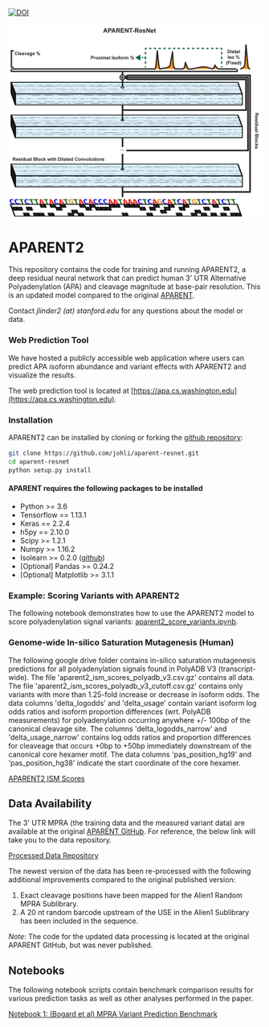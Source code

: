[![DOI](https://www.zenodo.org/badge/357736760.svg)](https://www.zenodo.org/badge/latestdoi/357736760)

![APARENT2 Logo](https://github.com/johli/aparent-resnet/blob/master/aparent_resnet_logo.png?raw=true)

# APARENT2
This repository contains the code for training and running APARENT2, a deep residual neural network that can predict human 3' UTR Alternative Polyadenylation (APA) and cleavage magnitude at base-pair resolution. This is an updated model compared to the original [APARENT](https://github.com/johli/aparent).

Contact *jlinder2 (at) stanford.edu* for any questions about the model or data.

### Web Prediction Tool
We have hosted a publicly accessible web application where users can predict APA isoform abundance and variant effects with APARENT2 and visualize the results.

The web prediction tool is located at [https://apa.cs.washington.edu](https://apa.cs.washington.edu).

### Installation
APARENT2 can be installed by cloning or forking the [github repository](https://github.com/johli/aparent-resnet.git):
```sh
git clone https://github.com/johli/aparent-resnet.git
cd aparent-resnet
python setup.py install
```

#### APARENT requires the following packages to be installed
- Python >= 3.6
- Tensorflow == 1.13.1
- Keras == 2.2.4
- h5py == 2.10.0
- Scipy >= 1.2.1
- Numpy >= 1.16.2
- Isolearn >= 0.2.0 ([github](https://github.com/johli/isolearn.git))
- [Optional] Pandas >= 0.24.2
- [Optional] Matplotlib >= 3.1.1

### Example: Scoring Variants with APARENT2
The following notebook demonstrates how to use the APARENT2 model to score polyadenylation signal variants: [aparent2_score_variants.ipynb](https://github.com/johli/aparent-resnet/blob/master/examples/aparent2_score_variants.ipynb).

### Genome-wide In-silico Saturation Mutagenesis (Human)
The following google drive folder contains in-silico saturation mutagenesis predictions for all polyadenylation signals found in PolyADB V3 (transcript-wide). The file 'aparent2_ism_scores_polyadb_v3.csv.gz' contains all data. The file 'aparent2_ism_scores_polyadb_v3_cutoff.csv.gz' contains only variants with more than 1.25-fold increase or decrease in isoform odds. The data columns 'delta_logodds' and 'delta_usage' contain variant isoform log odds ratios and isoform proportion differences (wrt. PolyADB measurements) for polyadenylation occurring anywhere +/- 100bp of the canonical cleavage site. The columns 'delta_logodds_narrow' and 'delta_usage_narrow' contains log odds ratios and proportion differences for cleaveage that occurs +0bp to +50bp immediately downstream of the canonical core hexamer motif. The data columns 'pas_position_hg19' and 'pas_position_hg38' indicate the start coordinate of the core hexamer.

[APARENT2 ISM Scores](https://drive.google.com/open?id=1rg7VHKBM19iFIruzDgQ4BtUVqgcjypxu)<br/>

## Data Availability
The 3' UTR MPRA (the training data and the measured variant data) are available at the original [APARENT GitHub](https://github.com/johli/aparent). For reference, the below link will take you to the data repository.

[Processed Data Repository](https://drive.google.com/open?id=1qex3oY-rarsd7YowM7TxxUklLbLkUyOT)<br/>

The newest version of the data has been re-processed with the following additional improvements compared to the original published version:
1. Exact cleavage positions have been mapped for the Alien1 Random MPRA Sublibrary.
2. A 20 nt random barcode upstream of the USE in the Alien1 Sublibrary has been included in the sequence.

*Note*: The code for the updated data processing is located at the original APARENT GitHub, but was never published.

## Notebooks
The following notebook scripts contain benchmark comparison results for various prediction tasks as well as other analyses performed in the paper.

[Notebook 1: (Bogard et al) MPRA Variant Prediction Benchmark](https://nbviewer.jupyter.org/github/johli/aparent-resnet/blob/master/analysis/seelig_variants/apa_variant_prediction_benchmark.ipynb)<br/>
